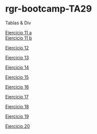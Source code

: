 # rgr-bootcamp-TA29
Tablas &amp; Div

<a href="https://rogergibertrovira.github.io/rgr-bootcamp-TA29/Ex11/donde.html">Ejercicio 11 a</a> <br>
<a href="https://rogergibertrovira.github.io/rgr-bootcamp-TA29/Ex11/donde2.html">Ejercicio 11 b</a>

<a href="">Ejercicio 12</a>

<a href="https://rogergibertrovira.github.io/rgr-bootcamp-TA29/Ex13/">Ejercicio 13</a>

<a href="https://rogergibertrovira.github.io/rgr-bootcamp-TA29/Ex14/">Ejercicio 14</a>

<a href="https://rogergibertrovira.github.io/rgr-bootcamp-TA29/Ex15/">Ejercicio 15</a>

<a href="https://rogergibertrovira.github.io/rgr-bootcamp-TA29/Ex16/">Ejercicio 16</a>

<a href="https://rogergibertrovira.github.io/rgr-bootcamp-TA29/Ex17/">Ejercicio 17</a>

<a href="https://rogergibertrovira.github.io/rgr-bootcamp-TA29/Ex18/">Ejercicio 18</a>

<a href="https://rogergibertrovira.github.io/rgr-bootcamp-TA29/Ex19/">Ejercicio 19</a>

<a href="https://rogergibertrovira.github.io/rgr-bootcamp-TA29/Ex20/">Ejercicio 20</a>
